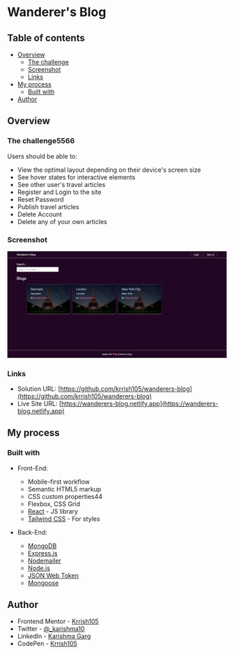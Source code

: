 # Wanderer's Blog

## Table of contents

- [Overview](#overview)
  - [The challenge](#the-challenge)
  - [Screenshot](#screenshot)
  - [Links](#links)
- [My process](#my-process)
  - [Built with](#built-with)
- [Author](#author)

## Overview

### The challenge5566

Users should be able to:

- View the optimal layout depending on their device's screen size
- See hover states for interactive elements
- See other user's travel articles
- Register and Login to the site
- Reset Password
- Publish travel articles
- Delete Account
- Delete any of your own articles

### Screenshot

![](./screenshot/homepage.png)

### Links

- Solution URL: [https://github.com/krrish105/wanderers-blog](https://github.com/krrish105/wanderers-blog)
- Live Site URL: [https://wanderers-blog.netlify.app](https://wanderers-blog.netlify.app)

## My process

### Built with

- Front-End:

  - Mobile-first workflow
  - Semantic HTML5 markup
  - CSS custom properties44
  - Flexbox, CSS Grid
  - [React](https://reactjs.org/) - JS library
  - [Tailwind CSS](https://styled-components.com/) - For styles

- Back-End:
  - [MongoDB](https://www.mongodb.com/)
  - [Express.js](https://expressjs.com/)
  - [Nodemailer](https://nodemailer.com/about/)
  - [Node.js](https://nodejs.org/en/)
  - [JSON Web Token](https://jwt.io/)
  - [Mongoose](https://mongoosejs.com/)

## Author

- Frontend Mentor - [Krrish105](https://www.frontendmentor.io/profile/Krrish105)
- Twitter - [@\_karishma10](https://twitter.com/_karishma10)
- LinkedIn - [Karishma Garg](https://www.linkedin.com/in/karishma-garg-)
- CodePen - [Krrish105](https://codepen.io/krrish105)
